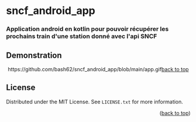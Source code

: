 # sncf_android_app


### Application android en kotlin pour pouvoir récupérer les prochains train d'une station donné avec l'api SNCF


<!-- USAGE EXAMPLES -->
## Demonstration


<p align="center">https://github.com/bash62/sncf_android_app/blob/main/app.gif<a href="#readme-top">back to top</a></p>




<!-- LICENSE -->
## License

Distributed under the MIT License. See `LICENSE.txt` for more information.

<p align="right">(<a href="#readme-top">back to top</a>)</p>


